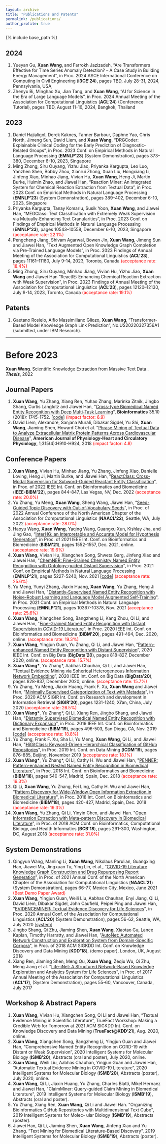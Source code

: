```yaml
---
layout: archive
title: "Publications and Patents"
permalink: /publications/
author_profile: true
---
```


{% include base_path %}

## 2024
1. Yueyan Gu, **Xuan Wang**, and Farrokh Jazizadeh, “Are Transformers Effective for Time Series Anomaly Detection? – A Case Study in Building Energy Management”, in Proc. 2024 ASCE International Conference on Computing in Civil Engineering (**i3CE'24**), pages TBD, July 28-31, 2024, Pennsylvania, USA, 
2. Zhenyu Bi, Minghao Xu, Jian Tang, and **Xuan Wang**, “AI for Science in the Era of Large Language Models”, in Proc. 2024 Annual Meeting of the Association for Computational Linguistics (**ACL’24**) (Conference Tutorial), pages TBD, August 11-16, 2024, Bangkok, Thailand
   
## 2023
1. Daniel Hajialigol, Derek Kaknes, Tanner Barbour, Daphne Yao, Chris North, Jimeng Sun, David Liem, and **Xuan Wang**, “DRGCoder: Explainable Clinical Coding for the Early Prediction of Diagnostic-Related Groups”, in Proc. 2023 Conf. on Empirical Methods in Natural Language Processing (**EMNLP’23**) (System Demonstration), pages 373–380, December 6-10, 2023, Singapore
2. Ming Zhong, Siru Ouyang, Yizhu Jiao, Priyanka Kargupta, Leo Luo, Yanzhen Shen, Bobby Zhou, Xianrui Zhong, Xuan Liu, Hongxiang Li, Jinfeng Xiao, Minhao Jiang, Vivian Hu, **Xuan Wang**, Heng Ji, Martin Burke, Huimin Zhao, and Jiawei Han, “Reaction Miner: An Integrated System for Chemical Reaction Extraction from Textual Data”, in Proc. 2023 Conf. on Empirical Methods in Natural Language Processing (**EMNLP’23**) (System Demonstration),  pages 389–402, December 6-10, 2023, Singapore
3. Priyanka Kargupta, Tanay Komarlu, Susik Yoon, **Xuan Wang**, and Jiawei Han, “MEGClass: Text Classification with Extremely Weak Supervision via Mutually-Enhancing Text Granularities”, in Proc. 2023 Conf. on Findings of Empirical Methods in Natural Language Processing (**EMNLP’23**), pages 10543–10558, December 6-10, 2023, Singapore <span style="color:red">(acceptance rate: 22.1%)</span>
4. Pengcheng Jiang, Shivam Agarwal, Bowen Jin, **Xuan Wang**, Jimeng Sun and Jiawei Han, “Text Augmented Open Knowledge Graph Completion via Pre-Trained Language Models”, in Proc. 2023 Findings of Annual Meeting of the Association for Computational Linguistics (**ACL’23**), pages 11161–11180, July 9-14, 2023, Toronto, Canada <span style="color:red">(acceptance rate: 18.4%)</span>
5. Ming Zhong, Siru Ouyang, Minhao Jiang, Vivian Hu, Yizhu Jiao, **Xuan Wang** and Jiawei Han “ReactIE: Enhancing Chemical Reaction Extraction with Weak Supervision”, in Proc. 2023 Findings of Annual Meeting of the Association for Computational Linguistics (**ACL’23**), pages 12120–12130, July 9-14, 2023, Toronto, Canada <span style="color:red">(acceptance rate: 19.1%)</span>

## Patents
1. Gaetano Rosielo, Alfio Massimiliano Gliozo, **Xuan Wang**, “Transformer-Based Model Knowledge Graph Link Prediction”, No.US20220327356A1 (submitted, under IBM Research).

---

Before 2023
======
**Xuan Wang**. [Scientific Knowledge Extraction from Massive Text Data
](https://www.ideals.illinois.edu/items/126771). _**Thesis**_, 2022

## Journal Papers
1.  **Xuan Wang**, Yu Zhang, Xiang Ren, Yuhao Zhang, Marinka Zitnik, Jingbo Shang, Curtis Langlotz and Jiawei Han, "[Cross-type Biomedical Named Entity Recognition with Deep Multi-Task Learning](https://academic.oup.com/bioinformatics/article/35/10/1745/5126922?guestAccessKey=403bcc14-3eca-4ff0-b9fb-5ecd1c1744d2)", **Bioinformatics** 35.10 (2018): 1745-1752. [[code](https://github.com/yuzhimanhua/Multi-BioNER)] <span style="color:red">(impact factor: 6.9)</span>
2. David Liem, Alexandre, Sanjana Murali, Dibakar Sigdel, Yu Shi, **Xuan Wang**, Jiaming Shen, Howard Choi et al. "[Phrase Mining of Textual Data to Analyze Extracellular Matrix Protein Patterns Across Cardiovascular Disease](https://www.physiology.org/doi/full/10.1152/ajpheart.00175.2018?url_ver=Z39.88-2003&rfr_id=ori:rid:crossref.org&rfr_dat=cr_pub%3dpubmed)", **American Journal of Physiology-Heart and Circulatory Physiology**, 1;315(4):H910-H924, 2018 <span style="color:red">(impact factor: 4.8)</span>

## Conference Papers
1. **Xuan Wang**, Vivian Hu, Minhao Jiang, Yu Zhang, Jinfeng Xiao, Danielle Loving, Heng Ji, Martin Burke, and Jiawei Han, ”[ReactClass: Cross-Modal Supervision for Subword-Guided Reactant Entity Classification](https://ieeexplore.ieee.org/document/9995489)”, in Proc. of 2022 IEEE Int. Conf. on Bioinformatics and Biomedicine (**IEEE-BIBM’22**), pages 844-847, Las Vegas, NV, Dec. 2022 <span style="color:red">(acceptance rate: 20.0%)</span>
2. Yu Zhang, Yu Meng, **Xuan Wang**, Sheng Wang, Jiawei Han, “[Seed-Guided Topic Discovery with Out-of-Vocabulary Seeds](https://aclanthology.org/2022.naacl-main.21.pdf)”, in Proc. of 2022 Annual Conference of the North American Chapter of the Association for Computational Linguistics (**NAACL’22**), Seattle, WA, July 2022 <span style="color:red">(acceptance rate: 28.0%)</span>
3. Haoyu Wang, **Xuan Wang**, Yaqing Wang, Guangxu Xun, Kishlay Jha, and Jing Gao, “[InterHG: an Interpretable and Accurate Model for Hypothesis Generation](https://ieeexplore.ieee.org/document/9669740)”, in Proc. of 2021 IEEE Int. Conf. on Bioinformatics and Biomedicine (**BIBM'21**), pages 1552-1557, Dec. 2021, online. <span style="color:red">(acceptance rate: 19.6%)</span>
4. **Xuan Wang**, Vivian Hu, Xiangchen Song, Shweta Garg, Jinfeng Xiao and Jiawei Han, "[ChemNER: Fine-Grained Chemistry Named Entity Recognition with Ontology-guided Distant Supervision](https://aclanthology.org/2021.emnlp-main.424.pdf)", in Proc. 2021 Conf. on Empirical Methods in Natural Language Processing (**EMNLP'21**), pages 5227-5240, Nov. 2021 [[code](https://github.com/xuanwang91/ChemNER)] <span style="color:red">(acceptance rate: 25.6%)</span>
5. Yu Meng, Yunyi Zhang, Jiaxin Huang, **Xuan Wang**, Yu Zhang, Heng Ji and Jiawei Han, "[Distantly-Supervised Named Entity Recognition with Noise-Robust Learning and Language Model Augmented Self-Training](https://aclanthology.org/2021.emnlp-main.810.pdf)", in Proc. 2021 Conf. on Empirical Methods in Natural Language Processing (**EMNLP'21**), pages 10367-10378, Nov. 2021 <span style="color:red">(acceptance rate: 25.6%)</span>
6. **Xuan Wang**, Xiangchen Song, Bangzheng Li, Kang Zhou, Qi Li, and Jiawei Han, "[Fine-Grained Named Entity Recognition with Distant Supervision in COVID-19 Literature](https://ieeexplore.ieee.org/document/9313126)", in Proc. 2020 IEEE Int. Conf. on Bioinformatics and Biomedicine (**BIBM'20**), pages 491-494, Dec. 2020, online. <span style="color:red">(acceptance rate: 19.3%)</span>
7. **Xuan Wang**, Yingjun Guan, Yu Zhang, Qi Li, and Jiawei Han, “[Pattern-enhanced Named Entity Recognition with Distant Supervision](https://ieeexplore.ieee.org/document/9378052)”, 2020 IEEE Int. Conf. on Big Data (**BigData’20**), pages 818-827, December 2020, online. <span style="color:red">(acceptance rate: 15.7%)</span>
8. **Xuan Wang\***, Yu Zhang\*, Aabhas Chauhan, Qi Li, and Jiawei Han, “[Textual Evidence Mining via Spherical Heterogeneous Information Network Embedding](https://ieeexplore.ieee.org/document/9377958)”, 2020 IEEE Int. Conf. on Big Data (**BigData’20**), pages 828-837, December 2020, online. <span style="color:red">(acceptance rate: 15.7%)</span>
9. Yu Zhang, Yu Meng, Jiaxin Huang, Frank F. Xu, **Xuan Wang** and Jiawei Han, “[Minimally Supervised Categorization of Text with Metadata](https://dl.acm.org/doi/pdf/10.1145/3397271.3401168)”, in Proc. 2020 ACM SIGIR Int. Conf. on Research and development in Information Retrieval (**SIGIR’20**), pages 1231-1240, Xi’an, China, July 2020 <span style="color:red">(acceptance rate: 26.5%)</span>
10. **Xuan Wang\***, Yu Zhang\*, Qi Li, Xiang Ren, Jingbo Shang, and Jiawei Han, "[Distantly Supervised Biomedical Named Entity Recognition with Dictionary Expansion](https://ieeexplore.ieee.org/document/8983212)", in Proc. 2019 IEEE Int. Conf. on Bioinformatics and Biomedicine (**BIBM’19**), pages 496-503, San Diego, CA, Nov. 2019 [[code](https://github.com/xuanwang91/AutoBioNER)] <span style="color:red">(acceptance rate: 18.8%)</span>
11. Yu Zhang, Frank F. Xu, Sha Li, Yu Meng, **Xuan Wang**, Qi Li, and Jiawei Han, "[HiGitClass: Keyword-Driven Hierarchical Classification of GitHub Repositories](https://ieeexplore.ieee.org/document/8970799)", in Proc. 2019 Int. Conf. on Data Mining (**ICDM’19**), pages 876-885, Beijing, November 2019 <span style="color:red">(acceptance rate: 18.1%)</span>
12. **Xuan Wang\***, Yu Zhang\*, Qi Li, Cathy H. Wu and Jiawei Han, "[PENNER: Pattern-enhanced Nested Named Entity Recognition in Biomedical Literature](http://hanj.cs.illinois.edu/pdf/bibm18_xwang.pdf)", in Proc. 2018 Int. Conf. on Bioinformatics and Biomedicine (**BIBM’18**), pages 540-547, Madrid, Spain, Dec. 2018 <span style="color:red">(acceptance rate: 19.3%)</span>
13. Qi Li, **Xuan Wang**, Yu Zhang, Fei Ling, Cathy H. Wu and Jiawei Han, "[Pattern Discovery for Wide-Window Open Information Extraction in Biomedical Literature](http://hanj.cs.illinois.edu/pdf/bibm18_qli.pdf)", in Proc. 2018 Int. Conf. on Bioinformatics and Biomedicine (**BIBM’18**), pages 420-427, Madrid, Spain, Dec. 2018 <span style="color:red">(acceptance rate: 19.3%)</span>
14. **Xuan Wang**, Yu Zhang, Qi Li, Yinyin Chen, and Jiawei Han. "[Open Information Extraction with Meta-pattern Discovery in Biomedical Literature](http://hanj.cs.illinois.edu/pdf/bcb18_xwang.pdf)", in Proc. of 2018 ACM Conf. on Bioinformatics, Computational Biology, and Health Informatics (**BCB’18**), pages 291-300, Washington, DC, August 2018 <span style="color:red">(acceptance rate: 31.0%)</span>

## System Demonstrations
1. Qingyun Wang, Manling Li, **Xuan Wang**, Nikolaus Parulian, Guangxing Han, Jiawei Ma, Jingxuan Tu, Ying Lin, et al., “[COVID-19 Literature Knowledge Graph Construction and Drug Repurposing Report Generation](https://aclanthology.org/2021.naacl-demos.8.pdf)”, in Proc. of 2021 Annual Conf. of the North American Chapter of the Association for Computational Linguistics (**NAACL’21**) (System Demonstration), pages 66-77, Mexico City, Mexico, June 2021 <span style="color:red">(Best Demo Paper Award)</span>
2. **Xuan Wang**, Yingjun Guan, Weili Liu, Aabhas Chauhan, Enyi Jiang, Qi Li, David Liem, Dibakar Sigdel, John Caufield, Peipei Ping and Jiawei Han, "[EVIDENCEMINER: Textual Evidence Discovery for Life Sciences](https://aclanthology.org/2020.acl-demos.8.pdf)", in Proc. 2020 Annual Conf. of the Association for Computational Linguistics (**ACL’20**) (System Demonstration), pages 56-62, Seattle, WA, July 2020 [[system](https://evidenceminer.com/)]
3. Jingbo Shang, Qi Zhu, Jiaming Shen, **Xuan Wang**, Xiaotao Gu, Lance Kaplan, Timothy Harratty, and Jiawei Han, "[AutoNet: Automated Network Construction and Exploration System from Domain-Specific Corpora](http://hanj.cs.illinois.edu/pdf/kdd18_jshang.pdf)", in Proc. of 2018 ACM SIGKDD Int. Conf. on Knowledge Discovery and Data Mining (**KDD’18**), (demo paper), London, UK, August 2018
4. Xiang Ren, Jiaming Shen, Meng Qu, **Xuan Wang**, Zeqiu Wu, Qi Zhu, Meng Jiang et al. "[Life-iNet: A Structured Network-Based Knowledge Exploration and Analytics System for Life Sciences](http://hanj.cs.illinois.edu/pdf/acl17_xren.pdf)", in Proc. of 2017 Annual Meeting of the Association for Computational Linguistics (**ACL’17**), (System Demonstration), pages 55-60, Vancouver, Canada, July 2017

## Workshop & Abstract Papers
1. **Xuan Wang**, Vivian Hu, Xiangchen Song, Qi Li and Jiawei Han, “Textual Evidence Mining in Scientific Literature”, TrueFact Workshop: Making a Credible Web for Tomorrow at 2021 ACM SIGKDD Int. Conf. on Knowledge Discovery and Data Mining (**TrueFact@KDD’21**), Aug. 2020, online.
2. **Xuan Wang**, Xiangchen Song, Bangzheng Li, Yingjun Guan and Jiawei Han, “Comprehensive Named Entity Recognition on CORD-19 with Distant or Weak Supervision”, 2020 Intelligent Systems for Molecular Biology (**ISMB’20**), Abstracts (oral and poster), July 2020, online.
3. **Xuan Wang**, Weili Liu, Aabhas Chauhan, Yingjun Guan and Jiawei Han, “Automatic Textual Evidence Mining in COVID-19 Literature”, 2020 Intelligent Systems for Molecular Biology (**ISMB’20**), Abstracts (poster), July 2020, online.
4. **Xuan Wang**, Qi Li, Jiaxin Huang, Yu Zhang, Charles Blatti, Mikel Hernaez and Jiawei Han, "ClaimMiner: Query-guided Claim Mining in Biomedical Literature", 2019 Intelligent Systems for Molecular Biology (**ISMB’19**), Abstracts (oral and poster).
5. Yu Zhang, Xiang Ren, **Xuan Wang**, Qi Li and Jiawei Han. "Organizing Bioinformatics GitHub Repositories with Multidimensional Text Cube", 2019 Intelligent Systems for Molec- ular Biology (**ISMB’19**), Abstracts (poster).
6. Jiawei Han, Qi Li, Jiaming Shen, **Xuan Wang**, Jinfeng Xiao and Yu Zhang. “Text Mining for Biomedical Literature-Based Discovery”, 2019 Intelligent Systems for Molecular Biology (**ISMB’19**), Abstracts (poster).

